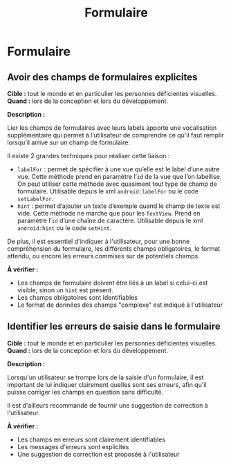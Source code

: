 ﻿---
title: "Formulaire"
---

# Formulaire

## Avoir des champs de formulaires explicites

**Cible&nbsp;:** tout le monde et en particulier les personnes déficientes visuelles.  
**Quand&nbsp;:** lors de la conception et lors du développement.

**Description&nbsp;:**

Lier les champs de formulaires avec leurs labels apporte une vocalisation supplémentaire qui permet à l’utilisateur de comprendre ce qu'il faut remplir lorsqu’il arrive sur un champ de formulaire.  
  
Il existe 2 grandes techniques pour réaliser cette liaison&nbsp;:
 - `labelFor`&nbsp;: permet de spécifier à une vue qu’elle est le label d’une autre vue. Cette méthode prend en paramètre l’`id` de la vue que l’on labellise. On peut utiliser cette méthode avec quasiment tout type de champ de formulaire. Utilisable depuis le <abbr>xml</abbr> `android:labelFor` ou le code `setLabelFor`.
 - `hint`&nbsp;: permet d’ajouter un texte d’exemple quand le champ de texte est vide. Cette méthode ne marche que pour les `TextView`. Prend en paramètre l’`id` d’une chaîne de caractère. Utilisable depuis le <abbr>xml</abbr> `android:hint` ou le code `setHint`.

De plus, il est essentiel d'indiquer à l'utilisateur, pour une bonne compréhension du formulaire, les différents champs obligatoires, le format attendu, ou encore les erreurs commises sur de potentiels champs.

**À vérifier&nbsp;:**

- Les champs de formulaire doivent être liés à un label si celui-ci est visible, sinon un `hint` est présent.
- Les champs obligatoires sont identifiables
- Le format de données des champs "complexe" est indiqué à l'utilisateur


## Identifier les erreurs de saisie dans le formulaire

**Cible&nbsp;:** tout le monde et en particulier les personnes déficientes visuelles.  
**Quand&nbsp;:** lors de la conception et lors du développement.

**Description&nbsp;:**

Lorsqu'un utilisateur se trompe lors de la saisie d'un formulaire, il est important de lui indiquer clairement quelles sont ses erreurs, afin qu'il puisse corriger les champs en question sans difficulté. 

Il est d'ailleurs recommandé de fournir une suggestion de correction à l'utilisateur.

**À vérifier&nbsp;:**

- Les champs en erreurs sont clairement identifiables
- Les messages d'erreurs sont explicites
- Une suggestion de correction est proposée à l'utilisateur
